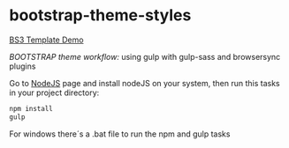 # bootstrap-theme-styles

[BS3 Template Demo](https://raymundo-rabago.github.io/bootstrap-theme-styles)

*BOOTSTRAP theme workflow:*
using gulp with gulp-sass and browsersync plugins

Go to [NodeJS](https://nodejs.org/download/) page and install nodeJS on your system, then run this tasks in your project directory:

````js
npm install
gulp
````

For windows there´s a .bat file to run the npm and gulp tasks
